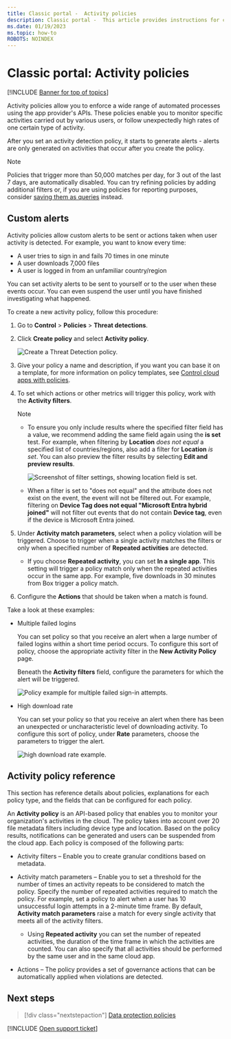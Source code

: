 ```yaml
---
title: Classic portal -  Activity policies
description: Classic portal -  This article provides instructions for creating and working with activity policies.
ms.date: 01/19/2023
ms.topic: how-to
ROBOTS: NOINDEX
---
```

# Classic portal: Activity policies

[!INCLUDE [Banner for top of topics](includes/banner.md)]

Activity policies allow you to enforce a wide range of automated processes using the app provider's APIs. These policies enable you to monitor specific activities carried out by various users, or follow unexpectedly high rates of one certain type of activity.

After you set an activity detection policy, it starts to generate alerts - alerts are only generated on activities that occur after you create the policy.

> [!NOTE]
> Policies that trigger more than 50,000 matches per day, for 3 out of the last 7 days, are automatically disabled. You can try refining policies by adding additional filters or, if you are using policies for reporting purposes, consider [saving them as queries](activity-filters-queries.md#activity-queries) instead.

## Custom alerts

Activity policies allow custom alerts to be sent or actions taken when user activity is detected. For example, you want to know every time:

- A user tries to sign in and fails 70 times in one minute
- A user downloads 7,000 files
- A user is logged in from an unfamiliar country/region

You can set activity alerts to be sent to yourself or to the user when these events occur. You can even suspend the user until you have finished investigating what happened.

To create a new activity policy, follow this procedure:

1. Go to **Control** > **Policies** > **Threat detections**.

1. Click **Create policy** and select **Activity policy**.

    ![Create a Threat Detection policy.](media/classic-create-policy-from-threat-detection-tab.png)

1. Give your policy a name and description, if you want you can base it on a template, for more information on policy templates, see [Control cloud apps with policies](control-cloud-apps-with-policies.md).

1. To set which actions or other metrics will trigger this policy, work with the **Activity filters**.

    > [!NOTE]
    >
    > - To ensure you only include results where the specified filter field has a value, we recommend adding the same field again using the **is set** test. For example, when filtering by **Location** *does not equal* a specified list of countries/regions, also add a filter for **Location** *is set*. You can also preview the filter results by selecting **Edit and preview results**.
    >
    >   ![Screenshot of filter settings, showing location field is set.](media/classic-activity-example-location-isset.png)
    >
    > - When a filter is set to "does not equal" and the attribute does not exist on the event, the event will not be filtered out. For example, filtering on **Device Tag does not equal "Microsoft Entra hybrid joined"** will not filter out events that do not contain **Device tag**, even if the device is Microsoft Entra joined.

1. Under **Activity match parameters**, select when a policy violation will be triggered. Choose to trigger when a single activity matches the filters or only when a specified number of **Repeated activities** are detected.
    - If you choose **Repeated activity**, you can set **In a single app**. This setting will trigger a policy match only when the repeated activities occur in the same app. For example, five downloads in 30 minutes from Box trigger a policy match.

1. Configure the **Actions** that should be taken when a match is found.

Take a look at these examples:

- Multiple failed logins

    You can set policy so that you receive an alert when a large number of failed logins within a short time period occurs. To configure this sort of policy, choose the appropriate activity filter in the **New Activity Policy** page.

    Beneath the **Activity filters** field, configure the parameters for which the alert will be triggered.

    ![Policy example for multiple failed sign-in attempts.](media/classic-multiple-failed-log-on-attempts-policy-example.png "multiple failed log on attempts policy example")

- High download rate

    You can set your policy so that you receive an alert when there has been an unexpected or uncharacteristic level of downloading activity. To configure this sort of policy, under **Rate** parameters, choose the parameters to trigger the alert.

    ![high download rate example.](media/classic-high-download-rate-example.png "high download rate example")

## Activity policy reference

This section has reference details about policies, explanations for each policy type, and the fields that can be configured for each policy.

An **Activity policy** is an API-based policy that enables you to monitor your organization's activities in the cloud. The policy takes into account over 20 file metadata filters including device type and location. Based on the policy results, notifications can be generated and users can be suspended from the cloud app.
Each policy is composed of the following parts:

- Activity filters – Enable you to create granular conditions based on metadata.

- Activity match parameters – Enable you to set a threshold for the number of times an activity repeats to be considered to match the policy.  Specify the number of repeated activities required to match the policy. For example, set a policy to alert when a user has 10 unsuccessful login attempts in a 2-minute time frame. By default, **Activity match parameters** raise a match for every single activity that meets all of the activity filters.

  - Using **Repeated activity** you can set the number of repeated activities, the duration of the time frame in which the activities are counted. You can also specify that all activities should be performed by the same user and in the same cloud app.

- Actions – The policy provides a set of governance actions that can be automatically applied when violations are detected.

## Next steps

> [!div class="nextstepaction"]
> [Data protection policies](data-protection-policies.md)

[!INCLUDE [Open support ticket](includes/support.md)]
